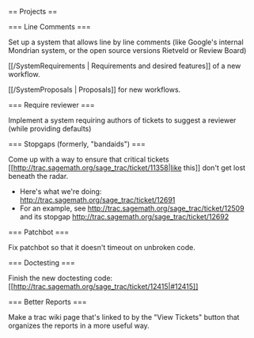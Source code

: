 == Projects ==

=== Line Comments ===

Set up a system that allows line by line comments (like Google's internal Mondrian system, or the open source versions Rietveld or Review Board)

[[/SystemRequirements | Requirements and desired features]] of a new workflow.

[[/SystemProposals | Proposals]] for new workflows.

=== Require reviewer ===

Implement a system requiring authors of tickets to suggest a reviewer (while providing defaults)

=== Stopgaps (formerly, "bandaids") ===

Come up with a way to ensure that critical tickets [[http://trac.sagemath.org/sage_trac/ticket/11358|like this]] don't get lost beneath the radar.
  * Here's what we're doing: http://trac.sagemath.org/sage_trac/ticket/12691
  * For an example, see http://trac.sagemath.org/sage_trac/ticket/12509 and its stopgap http://trac.sagemath.org/sage_trac/ticket/12692

=== Patchbot ===

Fix patchbot so that it doesn't timeout on unbroken code.

=== Doctesting ===

Finish the new doctesting code: [[http://trac.sagemath.org/sage_trac/ticket/12415|#12415]]

=== Better Reports ===

Make a trac wiki page that's linked to by the "View Tickets" button that organizes the reports in a more useful way.
